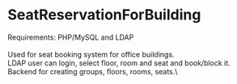 # SeatReservationForBuilding

Requirements:
PHP/MySQL and LDAP\
\
Used for seat booking system for office buildings.\
LDAP user can login, select floor, room and seat and book/block it.\
Backend for creating groups, floors, rooms, seats.\
